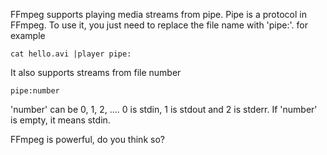 FFmpeg supports playing media streams from pipe. Pipe is a protocol in FFmpeg. To use it, you just need to replace the file name with 'pipe:'. for example

    cat hello.avi |player pipe:

It also supports streams from file number

    pipe:number

'number' can be 0, 1, 2, .... 0 is stdin, 1 is stdout and 2 is stderr. If 'number' is empty, it means stdin.

FFmpeg is powerful, do you think so?